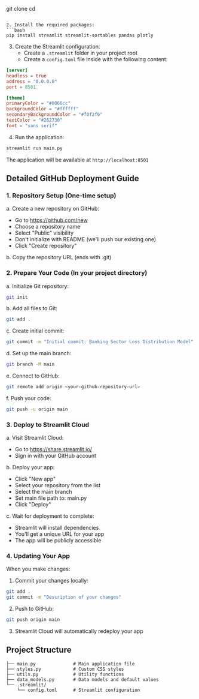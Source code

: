 git clone <your-repository-url>
cd <repository-name>
```

2. Install the required packages:
```bash
pip install streamlit streamlit-sortables pandas plotly
```

3. Create the Streamlit configuration:
   - Create a `.streamlit` folder in your project root
   - Create a `config.toml` file inside with the following content:
```toml
[server]
headless = true
address = "0.0.0.0"
port = 8501

[theme]
primaryColor = "#0066cc"
backgroundColor = "#ffffff"
secondaryBackgroundColor = "#f0f2f6"
textColor = "#262730"
font = "sans serif"
```

4. Run the application:
```bash
streamlit run main.py
```
The application will be available at `http://localhost:8501`

## Detailed GitHub Deployment Guide

### 1. Repository Setup (One-time setup)

a. Create a new repository on GitHub:
   - Go to https://github.com/new
   - Choose a repository name
   - Select "Public" visibility
   - Don't initialize with README (we'll push our existing one)
   - Click "Create repository"

b. Copy the repository URL (ends with .git)

### 2. Prepare Your Code (In your project directory)

a. Initialize Git repository:
```bash
git init
```

b. Add all files to Git:
```bash
git add .
```

c. Create initial commit:
```bash
git commit -m "Initial commit: Banking Sector Loss Distribution Model"
```

d. Set up the main branch:
```bash
git branch -M main
```

e. Connect to GitHub:
```bash
git remote add origin <your-github-repository-url>
```

f. Push your code:
```bash
git push -u origin main
```

### 3. Deploy to Streamlit Cloud

a. Visit Streamlit Cloud:
   - Go to https://share.streamlit.io/
   - Sign in with your GitHub account

b. Deploy your app:
   - Click "New app"
   - Select your repository from the list
   - Select the main branch
   - Set main file path to: main.py
   - Click "Deploy"

c. Wait for deployment to complete:
   - Streamlit will install dependencies
   - You'll get a unique URL for your app
   - The app will be publicly accessible

### 4. Updating Your App

When you make changes:
1. Commit your changes locally:
```bash
git add .
git commit -m "Description of your changes"
```

2. Push to GitHub:
```bash
git push origin main
```

3. Streamlit Cloud will automatically redeploy your app

## Project Structure
```
├── main.py              # Main application file
├── styles.py            # Custom CSS styles
├── utils.py             # Utility functions
├── data_models.py       # Data models and default values
└── .streamlit/
    └── config.toml      # Streamlit configuration